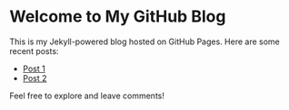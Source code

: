 # Welcome to My GitHub Blog

This is my Jekyll-powered blog hosted on GitHub Pages. Here are some recent posts:

- [Post 1](./_posts/welcome.md)
- [Post 2](./_posts/post2.md)

Feel free to explore and leave comments!